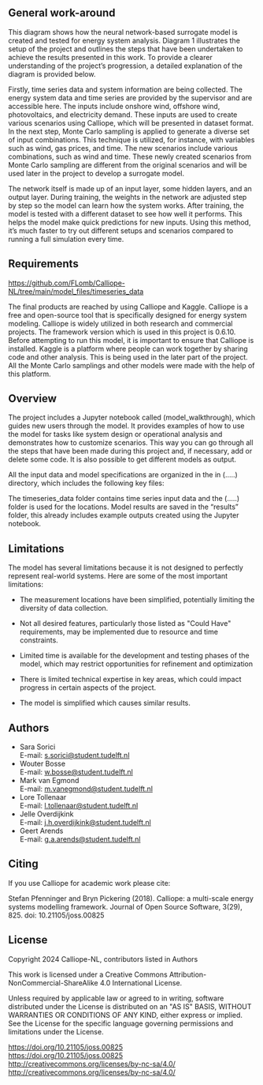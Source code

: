 ## General work-around

This diagram shows how the neural network-based surrogate model is created and tested 
for energy system analysis. Diagram 1 illustrates the setup of the project and outlines the 
steps that have been undertaken to achieve the results presented in this work. To provide a 
clearer understanding of the project’s progression, a detailed explanation of the diagram is 
provided below.  

 

Firstly, time series data and system information are being collected. The energy system data 
and time series are provided by the supervisor and are accessible here. The inputs include 
onshore wind, offshore wind, photovoltaics, and electricity demand. These inputs are used to 
create various scenarios using Calliope, which will be presented in dataset format. In the 
next step, Monte Carlo sampling is applied to generate a diverse set of input combinations. 
This technique is utilized, for instance, with variables such as wind, gas prices, and time. 
The new scenarios include various combinations, such as wind and time. These newly 
created scenarios from Monte Carlo sampling are different from the original scenarios and 
will be used later in the project to develop a surrogate model. 

The network itself is made up of an input layer, some hidden layers, and an output layer. 
During training, the weights in the network are adjusted step by step so the model can learn 
how the system works. After training, the model is tested with a different dataset to see how 
well it performs. This helps the model make quick predictions for new inputs. Using this 
method, it’s much faster to try out different setups and scenarios compared to running a full 
simulation every time.  

 

## Requirements 

https://github.com/FLomb/Calliope-NL/tree/main/model_files/timeseries_data

The final products are reached by using Calliope and Kaggle. Calliope is a free and 
open-source tool that is specifically designed for energy system modeling. Calliope is widely 
utilized in both research and commercial projects. The framework version which is used in 
this project is 0.6.10. Before attempting to run this model, it is important to ensure that 
Calliope is installed. Kaggle is a platform where people can work together by sharing code 
and other analysis. This is being used in the later part of the project. All the Monte Carlo 
samplings and other models were made with the help of this platform.  

  

## Overview 

The project includes a Jupyter notebook called (model_walkthrough), which guides new 
users through the model. It provides examples of how to use the model for tasks like system 
design or operational analysis and demonstrates how to customize scenarios. This way you 
can go through all the steps that have been made during this project and, if necessary, add 
or delete some code. It is also possible to get different models as output. 

All the input data and model specifications are organized in the in (.....) directory, which 
includes the following key files:  

   

The timeseries_data folder contains time series input data and the (.....) folder is used for 
the locations. Model results are saved in the “results” folder, this already includes example 
outputs created using the Jupyter notebook.  

  

## Limitations 

The model has several limitations because it is not designed to perfectly represent real-world 
systems. Here are some of the most important limitations: 

- The measurement locations have been simplified, potentially limiting the diversity of 
data collection. 

- Not all desired features, particularly those listed as "Could Have" requirements, may 
be implemented due to resource and time constraints. 

- Limited time is available for the development and testing phases of the model, which 
may restrict opportunities for refinement and optimization 

- There is limited technical expertise in key areas, which could impact progress in 
certain aspects of the project. 

- The model is simplified which causes similar results.  

  

## Authors 

- Sara Sorici  
  E-mail: s.sorici@student.tudelft.nl  
- Wouter Bosse  
  E-mail: w.bosse@student.tudelft.nl  
- Mark van Egmond  
  E-mail: m.vanegmond@student.tudelft.nl  
- Lore Tollenaar  
  E-mail: l.tollenaar@student.tudelft.nl  
- Jelle Overdijkink  
  E-mail: j.h.overdijkink@student.tudelft.nl  
- Geert Arends  
  E-mail: g.a.arends@student.tudelft.nl  

  

## Citing 

If you use Calliope for academic work please cite: 

Stefan Pfenninger and Bryn Pickering (2018). Calliope: a multi-scale energy systems 
modelling framework. Journal of Open Source Software, 3(29), 825. doi: 
10.21105/joss.00825  

  

## License 

Copyright 2024 Calliope-NL, contributors listed in Authors  

This work is licensed under a Creative Commons Attribution-NonCommercial-ShareAlike 4.0 
International License.  

Unless required by applicable law or agreed to in writing, software distributed under the 
License is distributed on an "AS IS" BASIS, WITHOUT WARRANTIES OR CONDITIONS OF 
ANY KIND, either express or implied. See the License for the specific language governing 
permissions and limitations under the License.  

https://doi.org/10.21105/joss.00825  
https://doi.org/10.21105/joss.00825  
http://creativecommons.org/licenses/by-nc-sa/4.0/  
http://creativecommons.org/licenses/by-nc-sa/4.0/
